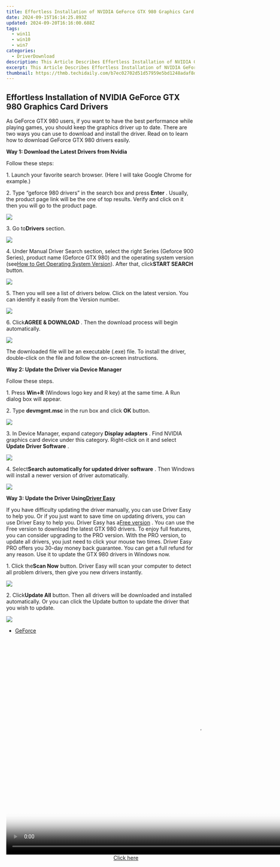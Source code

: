 ```yaml
---
title: Effortless Installation of NVIDIA GeForce GTX 980 Graphics Card Drivers
date: 2024-09-15T16:14:25.893Z
updated: 2024-09-20T16:16:00.688Z
tags:
  - win11
  - win10
  - win7
categories:
  - DriverDownload
description: This Article Describes Effortless Installation of NVIDIA GeForce GTX 980 Graphics Card Drivers
excerpt: This Article Describes Effortless Installation of NVIDIA GeForce GTX 980 Graphics Card Drivers
thumbnail: https://thmb.techidaily.com/b7ec02702d51d57959e5bd1248adaf8d9c4e1536be03bd52fccab5d6aa482430.jpg
---
```


## Effortless Installation of NVIDIA GeForce GTX 980 Graphics Card Drivers

As GeForce GTX 980 users, if you want to have the best performance while playing games, you should keep the graphics driver up to date. There are two ways you can use to download and install the driver. Read on to learn how to download GeForce GTX 980 drivers easily.  
  
**Way 1: Download the Latest Drivers from Nvidia**   
  
Follow these steps:   
  
 1\. Launch your favorite search browser. (Here I will take Google Chrome for example.)   
  
 2\. Type “geforce 980 drivers” in the search box and press **Enter**  . Usually, the product page link will be the one of top results. Verify and click on it then you will go to the product page.  
  
![](https://images.drivereasy.com/wp-content/uploads/2017/02/img_58b535756371c.jpg) 

  
 3\. Go to**Drivers** section.  
 
![](https://images.drivereasy.com/wp-content/uploads/2017/02/img_58b5363520e92.jpg) 

  
 4\. Under Manual Driver Search section, select the right Series (Geforce 900 Series), product name (Geforce GTX 980) and the operating system version (see[How to Get Operating System Version](https://tools.techidaily.com/drivereasy/download/)). After that, click**START SEARCH** button.  
  
![](https://images.drivereasy.com/wp-content/uploads/2017/02/img_58b536573138f.png)   
  
 5\. Then you will see a list of drivers below. Click on the latest version. You can identify it easily from the Version number.  
  
![](https://images.drivereasy.com/wp-content/uploads/2017/02/img_58a28370968cc.jpg)   
  
 6\. Click**AGREE & DOWNLOAD** . Then the download process will begin automatically.  
  
![](https://images.drivereasy.com/wp-content/uploads/2017/02/img_58a2840b6b0a9.jpg) 

  
 The downloaded file will be an executable (.exe) file. To install the driver, double-click on the file and follow the on-screen instructions.  
  
**Way 2: Update the Driver via Device Manager**   
  
 Follow these steps.

 1\. Press **Win+R** (Windows logo key and R key) at the same time. A Run dialog box will appear.  
  
 2\. Type **devmgmt.msc** in the run box and click **OK** button.   
  
![](https://images.drivereasy.com/wp-content/uploads/2016/10/img_5806e27e27212.png)   
  
 3\. In Device Manager, expand category **Display adapters**  . Find NVIDIA graphics card device under this category. Right-click on it and select **Update Driver Software** .   
  
![](https://images.drivereasy.com/wp-content/uploads/2017/02/img_58b5372d89286.jpg) 

  
 4\. Select**Search automatically for updated driver software** . Then Windows will install a newer version of driver automatically.  
  
![](https://images.drivereasy.com/wp-content/uploads/2017/02/img_58a286a881cbe.jpg)   
  
 **Way 3: Update the Driver Using[Driver Easy](https://tools.techidaily.com/drivereasy/download/)**   
  
 If you have difficulty updating the driver manually, you can use Driver Easy to help you. Or if you just want to save time on updating drivers, you can use Driver Easy to help you. Driver Easy has a[Free version](https://tools.techidaily.com/drivereasy/download/) . You can use the Free version to download the latest GTX 980 drivers. To enjoy full features, you can consider upgrading to the PRO version. With the PRO version, to update all drivers, you just need to click your mouse two times. Driver Easy PRO offers you 30-day money back guarantee. You can get a full refund for any reason. Use it to update the  GTX 980 drivers in Windows now.  
  
 1\. Click the**Scan Now** button. Driver Easy will scan your computer to detect all problem drivers, then give you new drivers instantly.  
  
![](https://images.drivereasy.com/wp-content/uploads/2017/04/img_58f1cb4c3aadf.png) 

  
 2\. Click**Update All** button. Then all drivers will be downloaded and installed automatically. Or you can click the Update button to update the driver that you wish to update.  
  
![](https://images.drivereasy.com/wp-content/uploads/2017/04/img_58f1cb443644e.jpg) 

* [GeForce](https://tools.techidaily.com/drivereasy/download/)

<ins class="adsbygoogle"
     style="display:block"
     data-ad-format="autorelaxed"
     data-ad-client="ca-pub-7571918770474297"
     data-ad-slot="1223367746"></ins>

<ins class="adsbygoogle"
     style="display:block"
     data-ad-client="ca-pub-7571918770474297"
     data-ad-slot="8358498916"
     data-ad-format="auto"
     data-full-width-responsive="true"></ins>



<!-- affiliate ads begin -->
<span id="1155462">
					<video width="1024" height="576" style="cursor:pointer"
           poster="//a.impactradius-go.com/display-clicktoplayimage/1155462.png"
           onclick="if(!this.playClicked){this.play();this.setAttribute('controls',true);this.playClicked=true;}">
	   <source src="//a.impactradius-go.com/display-ad/14559-1155462">
	   <img src="//a.impactradius-go.com/display-clicktoplayimage/1155462.png" style="border: none; height: 100%; width: 100%; object-fit: contain">
	</video>
	<div style="width:640px;text-align:center"><a href="javascript:window.open(decodeURIComponent('https%3A%2F%2Fpropmoneyinc.pxf.io%2Fc%2F5597632%2F1155462%2F14559'), '_blank');void(0);">Click here</a></div>
</span>
<img height="0" width="0" src="https://imp.pxf.io/i/5597632/1155462/14559" style="position:absolute;visibility:hidden;" border="0" />
<!-- affiliate ads end -->

